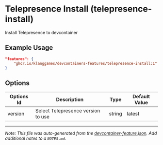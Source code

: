 
# Telepresence Install (telepresence-install)

Install Telepresence to devcontainer

## Example Usage

```json
"features": {
    "ghcr.io/klanggames/devcontainers-features/telepresence-install:1": {}
}
```

## Options

| Options Id | Description | Type | Default Value |
|-----|-----|-----|-----|
| version | Select Telepresence version to use | string | latest |



---

_Note: This file was auto-generated from the [devcontainer-feature.json](https://github.com/klanggames/devcontainers-features/blob/main/src/telepresence-install/devcontainer-feature.json).  Add additional notes to a `NOTES.md`._
